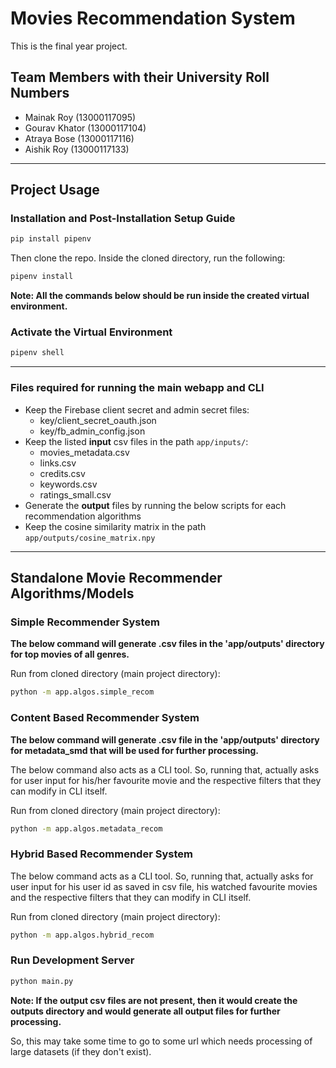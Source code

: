 # Movies Recommendation System

This is the final year project.

## Team Members with their University Roll Numbers

- Mainak Roy (13000117095)
- Gourav Khator (13000117104)
- Atraya Bose (13000117116)
- Aishik Roy (13000117133)

---

## Project Usage

### Installation and Post-Installation Setup Guide

```bash
pip install pipenv
```

Then clone the repo. Inside the cloned directory, run the following:

```bash
pipenv install
```

**Note: All the commands below should be run inside the created virtual environment.**

### Activate the Virtual Environment

```bash
pipenv shell
```

---

### Files required for running the main webapp and CLI

* Keep the Firebase client secret and admin secret files:
  - key/client_secret_oauth.json
  - key/fb_admin_config.json
* Keep the listed **input** csv files in the path `app/inputs/`:
  - movies_metadata.csv
  - links.csv
  - credits.csv
  - keywords.csv
  - ratings_small.csv
* Generate the **output** files by running the below scripts for each recommendation algorithms
* Keep the cosine similarity matrix in the path `app/outputs/cosine_matrix.npy`

---

## Standalone Movie Recommender Algorithms/Models

### Simple Recommender System

**The below command will generate .csv files in the 'app/outputs' directory for top movies of all genres.**

Run from cloned directory (main project directory):

```bash
python -m app.algos.simple_recom
```

### Content Based Recommender System

**The below command will generate .csv file in the 'app/outputs' directory for metadata_smd that will be used for further processing.**

The below command also acts as a CLI tool. So, running that, actually asks for user input for his/her favourite movie and the respective filters that they can modify in CLI itself.

Run from cloned directory (main project directory):

```bash
python -m app.algos.metadata_recom
```

### Hybrid Based Recommender System

The below command acts as a CLI tool. So, running that, actually asks for user input for his user id as saved in csv file, his watched favourite movies and the respective filters that they can modify in CLI itself.

Run from cloned directory (main project directory):

```bash
python -m app.algos.hybrid_recom
```

### Run Development Server

```bash
python main.py
```

**Note: If the output csv files are not present, then it would create the outputs directory and would generate all output files for further processing.**

So, this may take some time to go to some url which needs processing of large datasets (if they don't exist).
